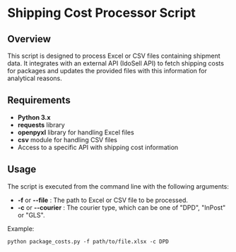 # Shipping Cost Processor Script
## Overview

This script is designed to process Excel or CSV files containing shipment data.
It integrates with an external API (IdoSell API) to fetch shipping costs for packages and
updates the provided files with this information for analytical reasons.

## Requirements

- **Python 3.x**
- **requests** library
- **openpyxl** library for handling Excel files
- **csv** module for handling CSV files
- Access to a specific API with shipping cost information

## Usage

The script is executed from the command line with the following arguments:

- **-f** or **--file** : The path to Excel or CSV file to be processed.
- **-c** or **--courier** : The courier type, which can be one of "DPD", "InPost" or "GLS".

Example: 

`
python package_costs.py -f path/to/file.xlsx -c DPD
`